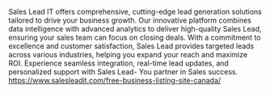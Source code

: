 Sales Lead IT offers comprehensive, cutting-edge lead generation solutions tailored to drive your business growth. Our innovative platform combines data intelligence with advanced analytics to deliver high-quality Sales Lead, ensuring your sales team can focus on closing deals. With a commitment to excellence and customer satisfaction, Sales Lead provides targeted leads across various industries, helping you expand your reach and maximize ROI. Experience seamless integration, real-time lead updates, and personalized support with Sales Lead- You partner in Sales success.  
https://www.salesleadit.com/free-business-listing-site-canada/
